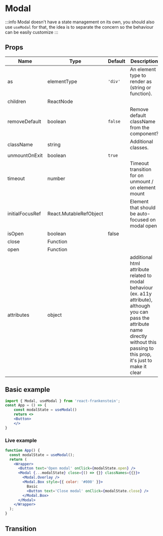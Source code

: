 # Modal

:::info
Modal doesn't have a state management on its own, you should also use `useModal` for that, the idea is to separate the concern so the behaviour can be easily customize
:::

## Props

| Name            | Type                   | Default | Description                                                                                                                                                                                |
| --------------- | ---------------------- | ------- | ------------------------------------------------------------------------------------------------------------------------------------------------------------------------------------------ |
| as              | elementType            | `'div'` | An element type to render as (string or function).                                                                                                                                         |
| children        | ReactNode              |         |                                                                                                                                                                                            |
| removeDefault   | boolean                | `false` | Remove default className from the component?                                                                                                                                               |
| className       | string                 |         | Additional classes.                                                                                                                                                                        |
| unmountOnExit   | boolean                | `true`  |
| timeout         | number                 |         | Timeout transition for on unmount / on element mount                                                                                                                                       |
| initialFocusRef | React.MutableRefObject |         | Element that should be auto-focused on modal open                                                                                                                                          |
| isOpen          | boolean                | false   |
| close           | Function               |
| open            | Function               |
| attributes      | object                 |         | additional html attribute related to modal behaviour (ex. a11y attribute), although you can pass the attribute name directly without this passing to this prop, it's just to make it clear |

## Basic example

```jsx
import { Modal, useModal } from 'react-frankenstein';
const App = () => {
    const modalState = useModal()
    return <>
    <Button>
    </>
}
```

### Live example

```jsx live
function App() {
  const modalState = useModal();
  return (
    <Wrapper>
      <Button text='Open modal' onClick={modalState.open} />
      <Modal {...modalState} close={() => {}} classNames={{}}>
        <Modal.Overlay />
        <Modal.Box style={{ color: '#000' }}>
          Basic
          <Button text='Close modal' onClick={modalState.close} />
        </Modal.Box>
      </Modal>
    </Wrapper>
  );
}
```

## Transition

